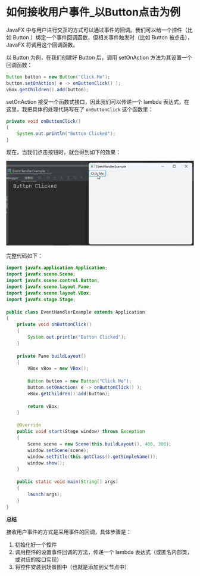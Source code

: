 # 如何接收用户事件_以Button点击为例

JavaFX 中与用户进行交互的方式可以通过事件的回调。我们可以给一个控件（比如 Button ）绑定一个事件回调函数，但相关事件触发时（比如 Button 被点击），JavaFX 将调用这个回调函数。

以 Button 为例，在我们创建好 Button 后，调用 setOnAction 方法为其设置一个回调函数：

```java
Button button = new Button("Click Me");
button.setOnAction( e -> onButtonClick() );
vBox.getChildren().add(button);
```

setOnAction 接受一个函数式接口，因此我们可以传递一个 lambda 表达式，在这里，我把具体的处理代码写在了 `onButtonClick` 这个函数里：

```java
private void onButtonClick()
{
    System.out.println("Button Clicked");
}
```

现在，当我们点击按钮时，就会得到如下的效果：

![](./pic/EventHandlerExample.gif)

完整代码如下：

```java
import javafx.application.Application;
import javafx.scene.Scene;
import javafx.scene.control.Button;
import javafx.scene.layout.Pane;
import javafx.scene.layout.VBox;
import javafx.stage.Stage;

public class EventHandlerExample extends Application
{
    private void onButtonClick()
    {
        System.out.println("Button Clicked");
    }

    private Pane buildLayout()
    {
        VBox vBox = new VBox();

        Button button = new Button("Click Me");
        button.setOnAction( e -> onButtonClick() );
        vBox.getChildren().add(button);

        return vBox;
    }

    @Override
    public void start(Stage window) throws Exception
    {
        Scene scene = new Scene(this.buildLayout(), 400, 300);
        window.setScene(scene);
        window.setTitle(this.getClass().getSimpleName());
        window.show();
    }

    public static void main(String[] args)
    {
        launch(args);
    }
}
```

**总结**

接收用户事件的方式是采用事件的回调，具体步骤是：

1. 初始化好一个控件
2. 调用控件的设置事件回调的方法，传递一个 lambda 表达式（或匿名内部类，或对应的接口实现）
3. 将控件安装到场景图中（也就是添加到父节点中）